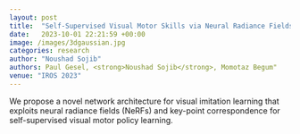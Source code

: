 ```yaml
---
layout: post
title:  "Self-Supervised Visual Motor Skills via Neural Radiance Fields"
date:   2023-10-01 22:21:59 +00:00
image: /images/3dgaussian.jpg
categories: research
author: "Noushad Sojib"
authors: Paul Gesel, <strong>Noushad Sojib</strong>, Momotaz Begum"
venue: "IROS 2023" 
---
```

We propose a novel network architecture for visual imitation learning that exploits neural radiance fields (NeRFs) and key-point correspondence for self-supervised visual motor policy learning.